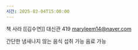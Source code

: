 ```yaml
---
시간: 2025-03-04T15:00:00
---
```

책 사라
[[김수연]] 대신관 419  maryleem14@naver.com 

간단한 냄새나지 않는 음식 섭취 가능 
음료 가능 

